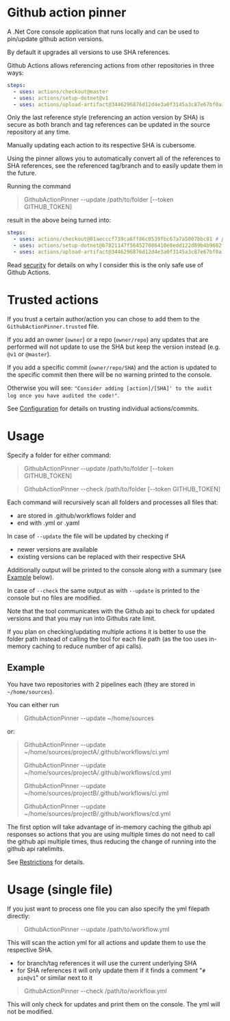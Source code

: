 # Github action pinner

A .Net Core console application that runs locally and can be used to pin/update github action versions.

By default it upgrades all versions to use SHA references.

Github Actions allows referencing actions from other repositories in three ways:

``` yml
steps:
  - uses: actions/checkout@master
  - uses: actions/setup-dotnet@v1
  - uses: actions/upload-artifact@3446296876d12d4e3a0f3145a3c87e67bf0a16b5
```

Only the last reference style (referencing an action version by SHA) is secure as both branch and tag references can be updated in the source repository at any time.

Manually updating each action to its respective SHA is cubersome.

Using the pinner allows you to automatically convert all of the references to SHA references, see the referenced tag/branch and to easily update them in the future.

Running the command

> GithubActionPinner --update /path/to/folder [--token GITHUB_TOKEN]

result in the above being turned into:

``` yml
steps:
  - uses: actions/checkout@01aecccf739ca6ff86c0539fbc67a7a5007bbc81 # pin@master
  - uses: actions/setup-dotnet@b7821147f564527086410e8edd122d89b4b9602f # pin@v1
  - uses: actions/upload-artifact@3446296876d12d4e3a0f3145a3c87e67bf0a16b5
```

Read [security](./docs/Security.md) for details on why I consider this is the only safe use of Github Actions.

# Trusted actions

If you trust a certain author/action you can chose to add them to the `GithubActionPinner.trusted` file.

If you add an owner (`owner`) or a repo (`owner/repo`) any updates that are performed will not update to use the SHA but keep the version instead (e.g. `@v1` or `@master`).

If you add a specific commit (`owner/repo/SHA`) and the action is updated to the specific commit then there will be no warning printed to the console.

Otherwise you will see: `"Consider adding [action]/[SHA]' to the audit log once you have audited the code!"`.

See [Configuration](./docs/Configuration.md) for details on trusting individual actions/commits.

# Usage

Specify a folder for either command:

> GithubActionPinner --update /path/to/folder [--token GITHUB_TOKEN]

> GithubActionPinner --check /path/to/folder [--token GITHUB_TOKEN]

Each command will recursively scan all folders and processes all files that:

* are stored in .github/workflows folder and
* end with .yml or .yaml

In case of `--update` the file will be updated by checking if

* newer versions are available
* existing versions can be replaced with their respective SHA

Additionally output will be printed to the console along with a summary (see [Example](Readme.md#Example) below).

In case of `--check` the same output as with `--update` is printed to the console but no files are modified.

Note that the tool communicates with the Github api to check for updated versions and that you may run into Githubs rate limit.

If you plan on checking/updating multiple actions it is better to use the folder path instead of calling the tool for each file path (as the too uses in-memory caching to reduce number of api calls).

## Example

You have two repositories with 2 pipelines each (they are stored in `~/home/sources`).

You can either run

> GithubActionPinner --update ~/home/sources

or:

> GithubActionPinner --update ~/home/sources/projectA/.github/workflows/ci.yml
>
> GithubActionPinner --update ~/home/sources/projectA/.github/workflows/cd.yml
>
> GithubActionPinner --update ~/home/sources/projectB/.github/workflows/ci.yml
>
> GithubActionPinner --update ~/home/sources/projectB/.github/workflows/cd.yml

The first option will take advantage of in-memory caching the github api responses so actions that you are using multiple times do not need to call the github api multiple times, thus reducing the change of running into the github api ratelimits.

See [Restrictions](./docs/Restrictions.md) for details.

# Usage (single file)

If you just want to process one file you can also specify the yml filepath directly:

> GithubActionPinner --update /path/to/workflow.yml

This will scan the action yml for all actions and update them to use the respective SHA.

* for branch/tag references it will use the current underlying SHA
* for SHA references it will only update them if it finds a comment "`# pin@v1`" or similar next to it

> GithubActionPinner --check /path/to/workflow.yml

This will only check for updates and print them on the console. The yml will not be modified.
